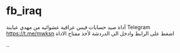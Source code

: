 # fb_iraq
أداة صيد حسابات فيس عراقية   عشوائيه من مهدي عبابنة 
Telegram https://t.me/mwksn
اضغط على الرابط وادخل الى الدردشة لأخذ مفتاح الاداة

.. 
